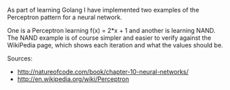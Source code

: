 As part of learning Golang I have implemented two examples of the Perceptron pattern for a neural network.

One is a Perceptron learning f(x) = 2\*x + 1 and another is learning NAND. The NAND example is of course simpler and easier to verify against the WikiPedia page, which shows each iteration and what the values should be.

Sources:

* http://natureofcode.com/book/chapter-10-neural-networks/
* http://en.wikipedia.org/wiki/Perceptron
